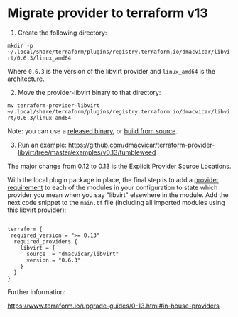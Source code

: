 # Migrate provider to terraform v13

1) Create the following directory:

`mkdir -p ~/.local/share/terraform/plugins/registry.terraform.io/dmacvicar/libvirt/0.6.3/linux_amd64`

Where `0.6.3` is the version of the libvirt provider and `linux_amd64` is the architecture.


2) Move the provider-libvirt binary to that directory:

`mv terraform-provider-libvirt  ~/.local/share/terraform/plugins/registry.terraform.io/dmacvicar/libvirt/0.6.3/linux_amd64`

Note: you can use a [released binary](https://github.com/dmacvicar/terraform-provider-libvirt/releases), or
[build from source](https://github.com/dmacvicar/terraform-provider-libvirt#building-from-source).


3) Run an example:
https://github.com/dmacvicar/terraform-provider-libvirt/tree/master/examples/v0.13/tumbleweed

The major change from 0.12 to 0.13 is the Explicit Provider Source Locations.

With the local plugin package in place, the final step is to add a
[provider requirement](https://www.terraform.io/docs/configuration/provider-requirements.html) to each of
the modules in your configuration to state which provider you mean when you say "libvirt" elsewhere in the
module. Add the next code snippet to the `main.tf` file (including all imported modules using this libvirt
provider):

```hcl

terraform {
 required_version = ">= 0.13"
  required_providers {
    libvirt = {
      source  = "dmacvicar/libvirt"
      version = "0.6.3"
    }
  }
}

```


Further information:

https://www.terraform.io/upgrade-guides/0-13.html#in-house-providers
